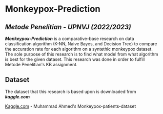 # Monkeypox-Prediction

## _Metode Penelitian - UPNVJ (2022/2023)_

***Monkeypox-Prediction*** is a comparative-base research on data classification 
algorithm (K-NN, Naive Bayes, and Decision Tree) to compare the accuration
rate for each algorithm on a syntethic monkeypox dataset. The sole purpose of this
research is to find what model from what algorithm is best for the given dataset.
This research was done in order to fulfill Metode Penelitian's KB assignment.

## Dataset

The dataset that this research is based upon is downloaded from ***kaggle.com***

[Kaggle.com](https://www.kaggle.com/datasets/muhammad4hmed/monkeypox-patients-dataset) - Muhammad Ahmed's Monkeypox-patients-dataset
